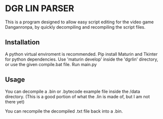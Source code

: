 # DGR LIN PARSER
This is a program designed to allow easy script editing for the video game Danganronpa, by quickly decompiling and recompiling the script files.

## Installation
A python virtual enviroment is recommended.
Pip install Maturin and Tkinter for python dependencies.
Use 'maturin develop' inside the 'dgrlin' directory, or use the given compile.bat file.
Run main.py

## Usage
You can decompile a .bin or .bytecode example file inside the /data directory.
(This is a good portion of what the .lin is made of, but I am not there yet)

You can recompile the decompiled .txt file back into a .bin.
